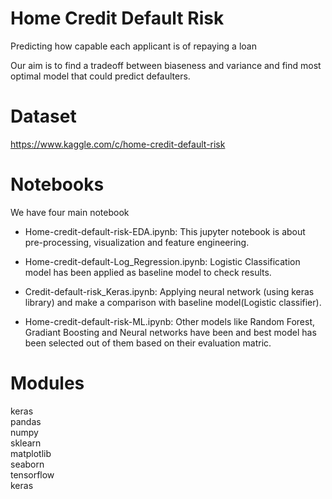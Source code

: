 # Home Credit Default Risk <br>

Predicting how capable each applicant is of repaying a loan <br>

Our aim is to find a tradeoff between biaseness and variance and find most optimal model that could predict defaulters.

# Dataset<br>

https://www.kaggle.com/c/home-credit-default-risk <br>

# Notebooks

We have four main notebook

- Home-credit-default-risk-EDA.ipynb: This jupyter notebook is about pre-processing, visualization and feature engineering.

- Home-credit-default-Log_Regression.ipynb: Logistic Classification model has been applied as baseline model to check results.

- Credit-default-risk_Keras.ipynb: Applying neural network (using keras library) and make a comparison with baseline model(Logistic classifier).

- Home-credit-default-risk-ML.ipynb: Other models like Random Forest, Gradiant Boosting and Neural networks have been and best model has been selected out of them based on their evaluation matric.


# Modules 
keras <br>
pandas <br>
numpy <br>
sklearn<br>
matplotlib <br>
seaborn <br>
tensorflow<br>
keras<br>
